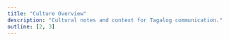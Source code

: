 ```yaml
---
title: "Culture Overview"
description: "Cultural notes and context for Tagalog communication."
outline: [2, 3]
---
```

